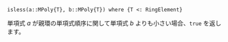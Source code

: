 ```
isless(a::MPoly{T}, b::MPoly{T}) where {T <: RingElement}
```

単項式 $a$ が親環の単項式順序に関して単項式 $b$ よりも小さい場合、`true` を返します。
